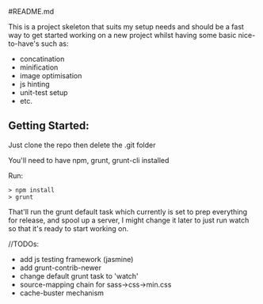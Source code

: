 #README.md

This is a project skeleton that suits my setup needs and should be a fast way to get started working on a new project whilst having some basic nice-to-have's such as:
* concatination
* minification
* image optimisation
* js hinting
* unit-test setup
* etc.

## Getting Started:

Just clone the repo then delete the .git folder

You'll need to have npm, grunt, grunt-cli installed

Run:
```
> npm install
> grunt
```

That'll run the grunt default task which currently is set to prep everything for release, and spool up a server, I might change it later to just run watch so that it's ready to start working on.

//TODOs:
* add js testing framework (jasmine)
* add grunt-contrib-newer
* change default grunt task to 'watch'
* source-mapping chain for sass->css->min.css
* cache-buster mechanism